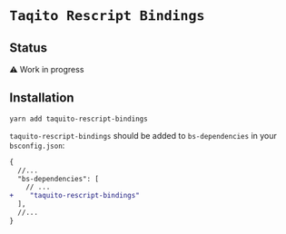 # `Taqito Rescript Bindings`

## Status

⚠️ Work in progress

## Installation

```console
yarn add taquito-rescript-bindings
```

`taquito-rescript-bindings` should be added to `bs-dependencies` in your
`bsconfig.json`:

```diff
{
  //...
  "bs-dependencies": [
    // ...
+    "taquito-rescript-bindings"
  ],
  //...
}
```
